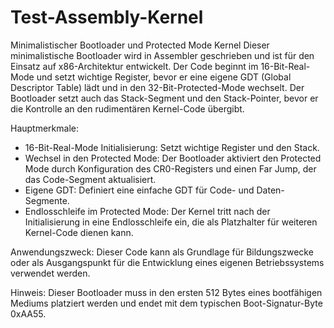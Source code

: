 # Test-Assembly-Kernel

Minimalistischer Bootloader und Protected Mode Kernel
Dieser minimalistische Bootloader wird in Assembler geschrieben und ist für den Einsatz auf x86-Architektur entwickelt. Der Code beginnt im 16-Bit-Real-Mode und setzt wichtige Register, bevor er eine eigene GDT (Global Descriptor Table) lädt und in den 32-Bit-Protected-Mode wechselt. Der Bootloader setzt auch das Stack-Segment und den Stack-Pointer, bevor er die Kontrolle an den rudimentären Kernel-Code übergibt.

Hauptmerkmale:
- 16-Bit-Real-Mode Initialisierung: Setzt wichtige Register und den Stack.
- Wechsel in den Protected Mode: Der Bootloader aktiviert den Protected Mode durch Konfiguration des CR0-Registers und einen Far Jump, der das Code-Segment aktualisiert.
- Eigene GDT: Definiert eine einfache GDT für Code- und Daten-Segmente.
- Endlosschleife im Protected Mode: Der Kernel tritt nach der Initialisierung in eine Endlosschleife ein, die als Platzhalter für weiteren Kernel-Code dienen kann.
  
Anwendungszweck:
Dieser Code kann als Grundlage für Bildungszwecke oder als Ausgangspunkt für die Entwicklung eines eigenen Betriebssystems verwendet werden.

Hinweis:
Dieser Bootloader muss in den ersten 512 Bytes eines bootfähigen Mediums platziert werden und endet mit dem typischen Boot-Signatur-Byte 0xAA55.

